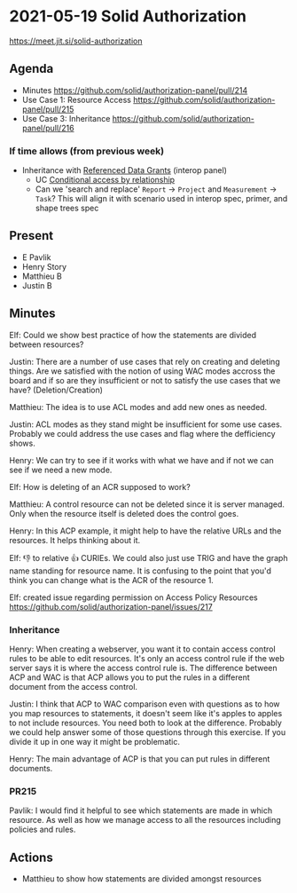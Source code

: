 # 2021-05-19 Solid Authorization

https://meet.jit.si/solid-authorization


## Agenda

* Minutes https://github.com/solid/authorization-panel/pull/214
* Use Case 1: Resource Access https://github.com/solid/authorization-panel/pull/215
* Use Case 3: Inheritance https://github.com/solid/authorization-panel/pull/216

### If time allows (from previous week)
* Inheritance with [Referenced Data Grants](https://solid.github.io/data-interoperability-panel/specification/#datamodel-referenced-data-grant) (interop panel)
  * UC [Conditional access by relationship](https://solid.github.io/authorization-panel/authorization-ucr/#conditional-relationship)
  * Can we 'search and replace' `Report` -> `Project` and `Measurement` -> `Task`? This will align it with scenario used in interop spec, primer, and shape trees spec


## Present

* E Pavlik
* Henry Story
* Matthieu B
* Justin B


## Minutes

Elf: Could we show best practice of how the statements are divided between resources?


Justin: There are a number of use cases that rely on creating and deleting things. Are we satisfied with the notion of using WAC modes accross the board and if so are they insufficient or not to satisfy the use cases that we have? (Deletion/Creation)

Matthieu: The idea is to use ACL modes and add new ones as needed.

Justin: ACL modes as they stand might be insufficient for some use cases. Probably we could address the use cases and flag where the defficiency shows.

Henry: We can try to see if it works with what we have and if not we can see if we need a new mode.

Elf: How is deleting of an ACR supposed to work?

Matthieu: A control resource can not be deleted since it is server managed. Only when the resource itself is deleted does the control goes.

Henry: In this ACP example, it might help to have the relative URLs and the resources. It helps thinking about it.

Elf: :-1: to relative :thumbsup: CURIEs. We could also just use TRIG and have the graph name standing for resource name. It is confusing to the point that you'd think you can change what is the ACR of the resource 1.

Elf: created issue regarding permission on Access Policy Resources https://github.com/solid/authorization-panel/issues/217

### Inheritance

Henry: When creating a webserver, you want it to contain access control rules to be able to edit resources.
It's only an access control rule if the web server says it is where the access control rule is.
The difference between ACP and WAC is that ACP allows you to put the rules in a different document from the access control.

Justin: I think that ACP to WAC comparison even with questions as to how you map resources to statements, it doesn't seem like it's apples to apples to not include resources. You need both to look at the difference. Probably we could help answer some of those questions through this exercise. If you divide it up in one way it might be problematic.

Henry: The main advantage of ACP is that you can put rules in different documents.

### PR215

Pavlik: I would find it helpful to see which statements are made in which resource. As well as how we manage access to all the resources including policies and rules.


## Actions

* Matthieu to show how statements are divided amongst resources
